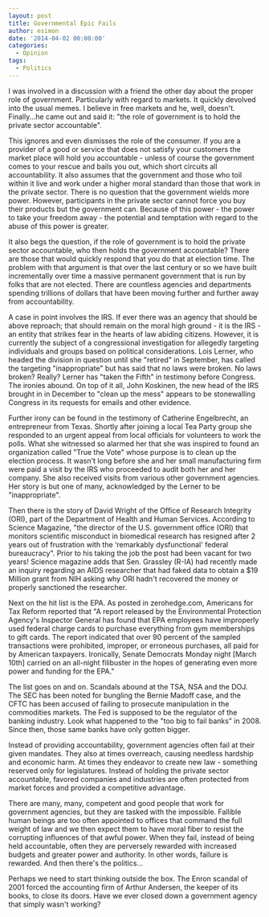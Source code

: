 ```yaml
---
layout: post
title: Governmental Epic Fails
author: esimon
date: '2014-04-02 00:00:00'
categories:
  - Opinion
tags:
  - Politics
---
```

I was involved in a discussion with a friend the other day about the proper role of government. Particularly with regard to markets. It quickly devolved into the usual memes. I believe in free markets and he, well, doesn't. Finally...he came out and said it: "the role of government is to hold the private sector accountable". 

This ignores and even dismisses the role of the consumer. If you are a provider of a good or service that does not satisfy your customers the market place will hold you accountable - unless of course the government comes to your rescue and bails you out, which short circuits all accountability. It also assumes that the government and those who toil within it live and work under a higher moral standard than those that work in the private sector. There is no question that the government wields more power. However, participants in the private sector cannot force you buy their products but the government can. Because of this power - the power to take your freedom away - the potential and temptation with regard to the abuse of this power is greater. 

It also begs the question, if the role of government is to hold the private sector accountable, who then holds the government accountable? There are those that would quickly respond that you do that at election time. The problem with that argument is that over the last century or so we have built incrementally over time a massive permanent government that is run by folks that are not elected. There are countless agencies and departments spending trillions of dollars that have been moving further and further away from accountability. 

A case in point involves the IRS. If ever there was an agency that should be above reproach; that should remain on the moral high ground - it is the IRS - an entity that strikes fear in the hearts of law abiding citizens. However, it is currently the subject of a congressional investigation for allegedly targeting individuals and groups based on political considerations. Lois Lerner, who headed the division in question until she "retired" in September, has called the targeting "inappropriate" but has said that no laws were broken. No laws broken? Really? Lerner has "taken the Fifth" in testimony before Congress. The ironies abound. On top of it all, John Koskinen, the new head of the IRS brought in in December to "clean up the mess" appears to be stonewalling Congress in its requests for emails and other evidence. 

Further irony can be found in the testimony of Catherine Engelbrecht, an entrepreneur from Texas. Shortly after joining a local Tea Party group she responded to an urgent appeal from local officials for volunteers to work the polls. What she witnessed so alarmed her that she was inspired to found an organization called "True the Vote" whose purpose is to clean up the election process. It wasn't long before she and her small manufacturing firm were paid a visit by the IRS who proceeded to audit both her and her company. She also received visits from various other government agencies. Her story is but one of many, acknowledged by the Lerner to be "inappropriate". 

Then there is the story of David Wright of the Office of Research Integrity (ORI), part of the Department of Health and Human Services. According to Science Magazine, "the director of the U.S. government office (ORI) that monitors scientific misconduct in biomedical research has resigned after 2 years out of frustration with the ‘remarkably dysfunctional' federal bureaucracy". Prior to his taking the job the post had been vacant for two years! Science magazine adds that Sen. Grassley (R-IA) had recently made an inquiry regarding an AIDS researcher that had faked data to obtain a $19 Million grant from NIH asking why ORI hadn't recovered the money or properly sanctioned the researcher. 

Next on the hit list is the EPA. As posted in zerohedge.com, Americans for Tax Reform reported that "A report released by the Environmental Protection Agency's Inspector General has found that EPA employees have improperly used federal charge cards to purchase everything from gym memberships to gift cards. The report indicated that over 90 percent of the sampled transactions were prohibited, improper, or erroneous purchases, all paid for by American taxpayers. Ironically, Senate Democrats Monday night [March 10th] carried on an all-night filibuster in the hopes of generating even more power and funding for the EPA."

The list goes on and on. Scandals abound at the TSA, NSA and the DOJ. The SEC has been noted for bungling the Bernie Madoff case, and the CFTC has been accused of failing to prosecute manipulation in the commodities markets. The Fed is supposed to be the regulator of the banking industry. Look what happened to the "too big to fail banks" in 2008. Since then, those same banks have only gotten bigger. 

Instead of providing accountability, government agencies often fail at their given mandates. They also at times overreach, causing needless hardship and economic harm. At times they endeavor to create new law - something reserved only for legislatures. Instead of holding the private sector accountable, favored companies and industries are often protected from market forces and provided a competitive advantage. 

There are many, many, competent and good people that work for government agencies, but they are tasked with the impossible. Fallible human beings are too often appointed to offices that command the full weight of law and we then expect them to have moral fiber to resist the corrupting influences of that awful power. When they fail, instead of being held accountable, often they are perversely rewarded with increased budgets and greater power and authority. In other words, failure is rewarded. And then there's the politics...

Perhaps we need to start thinking outside the box. The Enron scandal of 2001 forced the accounting firm of Arthur Andersen, the keeper of its books, to close its doors. Have we ever closed down a government agency that simply wasn't working? 


